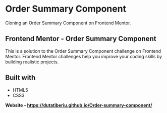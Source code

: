 <h1>Order Summary Component</h1>
<p>Cloning an Order Summary Component on Frontend Mentor.</p>

  <h2>Frontend Mentor - Order Summary Component</h2>
<p1>This is a solution to the Order Summary Component challenge on Frontend Mentor. Frontend Mentor challenges help you improve your coding skills by building realistic projects.</p1>

<h2>Built with</h2>
<ul>
  <li>HTML5</li>
  <li>CSS3</li>
</ul>

<strong>Website - https://dutatiberiu.github.io/Order-summary-component/ </strong>
